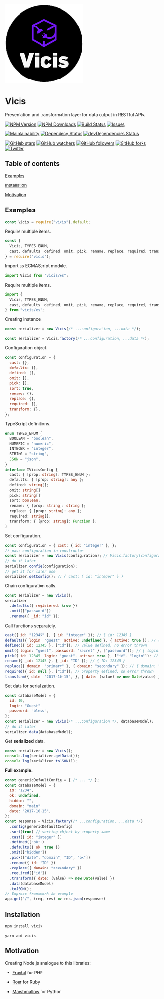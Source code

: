 ![Vicis](docs/logo.png?raw=true "Vicis")

Vicis
===========

Presentation and transformation layer for data output in RESTful APIs.

[![NPM Version](https://img.shields.io/npm/v/vicis.svg?style=flat)]()
[![NPM Downloads](https://img.shields.io/npm/dt/vicis.svg?style=flat)]()
[![Build Status](https://travis-ci.org/r37r0m0d3l/vicis.svg?branch=master)](https://travis-ci.org/r37r0m0d3l/vicis)
[![Issues](https://img.shields.io/github/issues-raw/r37r0m0d3l/vicis.svg?maxAge=25000)](https://github.com/r37r0m0d3l/vicis/issues)

[![Maintainability](https://api.codeclimate.com/v1/badges/272b5247f8b777c75360/maintainability)](https://codeclimate.com/github/r37r0m0d3l/vicis/maintainability)
[![Dependecy Status](https://david-dm.org/r37r0m0d3l/vicis.svg)](https://david-dm.org/r37r0m0d3l/vicis)
[![devDependencies Status](https://david-dm.org/r37r0m0d3l/vicis/dev-status.svg)](https://david-dm.org/r37r0m0d3l/vicis?type=dev)

[![GitHub stars](https://img.shields.io/github/stars/r37r0m0d3l/vicis.svg?style=social&label=Star)](https://github.com/r37r0m0d3l/vicis)
[![GitHub watchers](https://img.shields.io/github/watchers/r37r0m0d3l/vicis.svg?style=social&label=Watch)](https://github.com/r37r0m0d3l/vicis)
[![GitHub followers](https://img.shields.io/github/followers/r37r0m0d3l.svg?style=social&label=Follow)](https://github.com/r37r0m0d3l/vicis)
[![GitHub forks](https://img.shields.io/github/forks/r37r0m0d3l/vicis.svg?style=social&label=Fork)]()
[![Twitter](https://img.shields.io/twitter/follow/r37r0m0d3l.svg?style=social&label=Follow)](https://twitter.com/intent/follow?screen_name=r37r0m0d3l)

## Table of contents

[Examples](#examples)

[Installation](#installation)

[Motivation](#motivation)

## Examples

```js
const Vicis = require("vicis").default;
```

Require multiple items.

```js
const {
  Vicis, TYPES_ENUM,
  cast, defaults, defined, omit, pick, rename, replace, required, transform,
} = require("vicis");
```

Import as ECMAScript module.

```js
import Vicis from "vicis/es";
```

Require multiple items.

```js
import {
  Vicis, TYPES_ENUM,
  cast, defaults, defined, omit, pick, rename, replace, required, transform,
} from "vicis/es";
```

Creating instance.

```js
const serializer = new Vicis(/* ...configuration, ...data */);
```

```js
const serializer = Vicis.factory(/* ...configuration, ...data */);
```

Configuration object.

```js
const configuration = {
  cast: {},
  defaults: {},
  defined: [],
  omit: [],
  pick: [],
  sort: true,
  rename: {},
  replace: {},
  required: [],
  transform: {},
};
```

TypeScript definitions.

```typescript
enum TYPES_ENUM {
  BOOLEAN = "boolean",
  NUMERIC = "numeric",
  INTEGER = "integer",
  STRING = "string",
  JSON = "json",
}
interface IVicisConfig {
  cast: { [prop: string]: TYPES_ENUM };
  defaults: { [prop: string]: any };
  defined: string[];
  omit: string[];
  pick: string[];
  sort: boolean;
  rename: { [prop: string]: string };
  replace: { [prop: string]: any };
  required: string[];
  transform: { [prop: string]: Function };
}
```

Set configuration.

```js
const configuration = { cast: { id: "integer" }, };
// pass configuration in constructor
const serializer = new Vicis(configuration); // Vicis.factory(configuration)
// do it later
serializer.config(configuration);
// get it for later use
serializer.getConfig(); // { cast: { id: "integer" } }
```

Chain configuration calls.

```js
const serializer = new Vicis();
serializer
  .defaults({ registered: true })
  .omit(["password"])
  .rename({ _id: "id" });
```

Call functions separately.

```js
cast({ id: "12345" }, { id: "integer" }); // { id: 12345 }
defaults({ login: "guest", active: undefined }, { active: true }); // { login: "guest", active: true }
defined({ id: 12345 }, ["id"]); // value defined, no error thrown
omit({ login: "guest", password: "secret" }, ["password"]); // { login: "guest" }
pick({ id: 12345, login: "guest", active: true }, ["id", "login"]); // { id: 12345, login: "guest" }
rename({ _id: 12345 }, { _id: "ID" }); // { ID: 12345 } 
replace({ domain: "primary" }, { domain: "secondary" }); // { domain: "secondary" }
required({ id: null }, ["id"]); // property defined, no error thrown
transform({ date: "2017-10-15", }, { date: (value) => new Date(value) }); // { date: "2017-10-15T00:00:00.000Z" } 
```

Set data for serialization.

```js
const databaseModel = {
  id: 10,
  login: "Guest",
  password: "bless",
};
const serializer = new Vicis(/* ...configuration */, databaseModel);
// do it later
serializer.data(databaseModel);
```

Get **serialized** data.

```js
const serializer = new Vicis();
console.log(serializer.getData());
console.log(serializer.toJSON());
```

**Full example.**

```js
const genericDefaultConfig = { /* ... */ };
const databaseModel = {
  id: "1234",
  ok: undefined,
  hidden: "",
  domain: "main",
  date: "2017-10-15",
};
const response = Vicis.factory(/* ...configuration, ...data */)
  .config(genericDefaultConfig)
  .sort(true) // sorting object by property name
  .cast({ id: "integer" })
  .defined(["ok"])
  .defaults({ ok: true })
  .omit(["hidden"])
  .pick(["date", "domain", "ID", "ok"])
  .rename({ id: "ID" })
  .replace({ domain: "secondary" })
  .required(["id"])
  .transform({ date: (value) => new Date(value) })
  .data(databaseModel)
  .toJSON();
// Express framework in example
app.get("/", (req, res) => res.json(response))
```

## Installation

```bash
npm install vicis
```

```bash
yarn add vicis
```

## Motivation

Creating Node.js analogue to this libraries:

* [Fractal](https://fractal.thephpleague.com/) for PHP

* [Roar](https://github.com/trailblazer/roar) for Ruby

* [Marshmallow](https://marshmallow.readthedocs.io/en/stable/) for Python